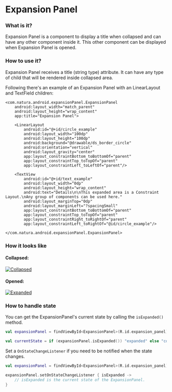 # Expansion Panel

### What is it?
Expansion Panel is a component to display a title when collapsed and
can have any other component inside it. This other component can be
displayed when Expansion Panel is opened.

### How to use it?
Expansion Panel receives a title (string type) attribute. It can have
any type of child that will be rendered inside collapsed area.

Following there's an example of an Expansion Panel with an LinearLayout
and TextField children:

```android
<com.natura.android.expansionPanel.ExpansionPanel
    android:layout_width="match_parent"
    android:layout_height="wrap_content"
    app:title="Expansion Panel">

    <LinearLayout
        android:id="@+id/circle_example"
        android:layout_width="100dp"
        android:layout_height="100dp"
        android:background="@drawable/ds_border_circle"
        android:orientation="vertical"
        android:layout_gravity="center"
        app:layout_constraintBottom_toBottomOf="parent"
        app:layout_constraintTop_toTopOf="parent"
        app:layout_constraintLeft_toLeftOf="parent"/>

    <TextView
        android:id="@+id/text_example"
        android:layout_width="0dp"
        android:layout_height="wrap_content"
        android:text="Details\n\nThis expanded area is a Constraint Layout.\nAny group of components can be used here."
        android:layout_marginTop="0dp"
        android:layout_marginLeft="?spacingSmall"
        app:layout_constraintBottom_toBottomOf="parent"
        app:layout_constraintTop_toTopOf="parent"
        app:layout_constraintRight_toRightOf="parent"
        app:layout_constraintLeft_toRightOf="@id/circle_example"/>

</com.natura.android.expansionPanel.ExpansionPanel>
```
### How it looks like

#### Collapsed:
[![Collapsed](expansion_panel_collapsed.png)](https://postimg.cc/gX4JPZfR)

#### Opened:
[![Expanded](expansion_panel_opened.png)](https://postimg.cc/kR45M5mH)

### How to handle state

You can get the ExpansionPanel's current state by calling the `isExpanded()` method.

```kotlin
val expansionPanel = findViewById<ExpansionPanel>(R.id.expansion_panel)

val currentState = if (expansionPanel.isExpanded()) "expanded" else "collapsed"
```

Set a `OnStateChangeListener` if you need to be notified when the state changes.

```kotlin
val expansionPanel = findViewById<ExpansionPanel>(R.id.expansion_panel)

expansionPanel.setOnStateChangeListener { isExpanded ->
    // isExpanded is the current state of the ExpansionPanel.
}
```
